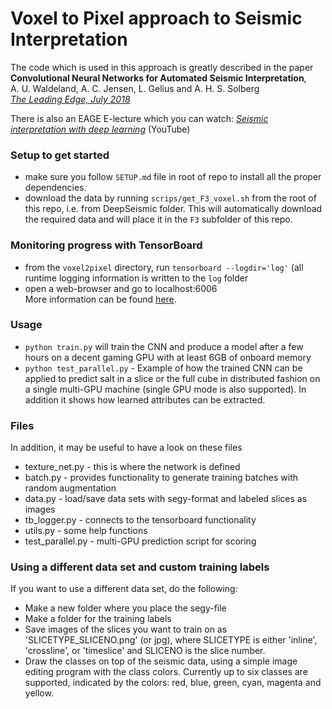 # Voxel to Pixel approach to Seismic Interpretation 

The code which is used in this approach is greatly described in the paper
<br />
**Convolutional Neural Networks for Automated Seismic Interpretation**,<br />
A. U. Waldeland, A. C. Jensen, L. Gelius and A. H. S. Solberg <br />
[*The Leading Edge, July 2018*](https://library.seg.org/doi/abs/10.1190/tle37070529.1)

There is also an 
EAGE E-lecture which you can watch: [*Seismic interpretation with deep learning*](https://www.youtube.com/watch?v=lm85Ap4OstM) (YouTube)

### Setup to get started
- make sure you follow `SETUP.md` file in root of repo to install all the proper dependencies.
- download the data by running `scrips/get_F3_voxel.sh` from the root of this repo, i.e. from DeepSeismic folder.
This will automatically download the required data and will place it in the `F3` subfolder of this repo.
 
### Monitoring progress with TensorBoard
- from the `voxel2pixel` directory, run `tensorboard --logdir='log'` (all runtime logging information is
written to the `log` folder <br />
- open a web-browser and go to localhost:6006<br />
More information can be found [here](https://www.tensorflow.org/get_started/summaries_and_tensorboard#launching_tensorboard).
  
### Usage
- `python train.py` will train the CNN and produce a model after a few hours on a decent gaming GPU
with at least 6GB of onboard memory<br />
- `python test_parallel.py` - Example of how the trained CNN can be applied to predict salt in a slice or 
the full cube in distributed fashion on a single multi-GPU machine (single GPU mode is also supported). 
In addition it shows how learned attributes can be extracted.<br />

### Files
In addition, it may be useful to have a look on these files<br/>
- texture_net.py - this is where the network is defined <br/>
- batch.py - provides functionality to generate training batches with random augmentation <br/>
- data.py - load/save data sets with segy-format and labeled slices as images <br/>
- tb_logger.py - connects to the tensorboard functionality <br/>
- utils.py - some help functions <br/>
- test_parallel.py - multi-GPU prediction script for scoring<br />

### Using a different data set and custom training labels
If you want to use a different data set, do the following:
- Make a new folder where you place the segy-file
- Make a folder for the training labels
- Save images of the slices you want to train on as 'SLICETYPE_SLICENO.png' (or jpg), where SLICETYPE is either 'inline', 'crossline', or 'timeslice' and SLICENO is the slice number.
- Draw the classes on top of the seismic data, using a simple image editing program with the class colors. Currently up to six classes are supported, indicated by the colors: red, blue, green, cyan, magenta and yellow.

